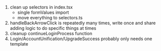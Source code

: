 1) clean up selectors in index.tsx
   - single formValues import
   - move everything to selectors.ts
2) handleBackArrowClick is repeatedly many times, write once and share adding logic to do specific things at times
3) cleanup continueLoginProcess function
4) Login/AccountUnification/UpgradeSuccess probably only needs one template